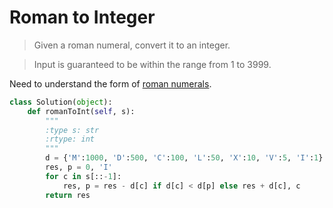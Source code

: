 # Roman to Integer

> Given a roman numeral, convert it to an integer.

> Input is guaranteed to be within the range from 1 to 3999.

Need to understand the form of [roman numerals](https://en.wikipedia.org/wiki/Roman_numerals).

```Python
class Solution(object):
    def romanToInt(self, s):
        """
        :type s: str
        :rtype: int
        """
        d = {'M':1000, 'D':500, 'C':100, 'L':50, 'X':10, 'V':5, 'I':1}
        res, p = 0, 'I'
        for c in s[::-1]:
            res, p = res - d[c] if d[c] < d[p] else res + d[c], c
        return res
```
